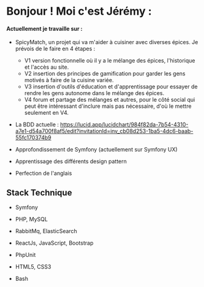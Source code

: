 
# Bonjour ! Moi c'est Jérémy :


#### Actuellement je travaille sur :

- SpicyMatch, un projet qui va m'aider à cuisiner avec diverses épices. Je prévois de le faire en 4 étapes :
  - V1 version fonctionnelle où il y a le mélange des épices, l'historique et l'accès au site.
  - V2 insertion des principes de gamification pour garder les gens motivés à faire de la cuisine variée.
  - V3 insertion d'outils d'éducation et d'apprentissage pour essayer de rendre les gens autonome dans le mélange des épices.
  - V4 forum et partage des mélanges et autres, pour le côté social qui peut être intéressant d'inclure mais pas nécessaire, d'où le mettre seulement en V4.
    
- La BDD actuelle : https://lucid.app/lucidchart/984f82da-7b54-4310-a7e1-d54a700f8af5/edit?invitationId=inv_cb08d253-1ba5-4dc6-baab-55fc170374b9

- Approfondissement de Symfony (actuellement sur Symfony UX)

- Apprentissage des différents design pattern

- Perfection de l'anglais

## Stack Technique

  
+ Symfony

+ PHP, MySQL

+ RabbitMq, ElasticSearch

+ ReactJs, JavaScript, Bootstrap

+ PhpUnit

+ HTML5, CSS3

+ Bash
